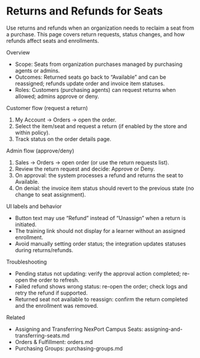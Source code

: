 # Returns and Refunds for Seats

Use returns and refunds when an organization needs to reclaim a seat from a purchase. This page covers return requests, status changes, and how refunds affect seats and enrollments.

Overview
- Scope: Seats from organization purchases managed by purchasing agents or admins.
- Outcomes: Returned seats go back to “Available” and can be reassigned; refunds update order and invoice item statuses.
- Roles: Customers (purchasing agents) can request returns when allowed; admins approve or deny.

Customer flow (request a return)
1) My Account → Orders → open the order.
2) Select the item/seat and request a return (if enabled by the store and within policy).
3) Track status on the order details page.

Admin flow (approve/deny)
1) Sales → Orders → open order (or use the return requests list).
2) Review the return request and decide: Approve or Deny.
3) On approval: the system processes a refund and returns the seat to Available.
4) On denial: the invoice item status should revert to the previous state (no change to seat assignment).

UI labels and behavior
- Button text may use “Refund” instead of “Unassign” when a return is initiated.
- The training link should not display for a learner without an assigned enrollment.
- Avoid manually setting order status; the integration updates statuses during returns/refunds.

Troubleshooting
- Pending status not updating: verify the approval action completed; re-open the order to refresh.
- Failed refund shows wrong status: re-open the order; check logs and retry the refund if supported.
- Returned seat not available to reassign: confirm the return completed and the enrollment was removed.

Related
- Assigning and Transferring NexPort Campus Seats: assigning-and-transferring-seats.md
- Orders & Fulfillment: orders.md
- Purchasing Groups: purchasing-groups.md
